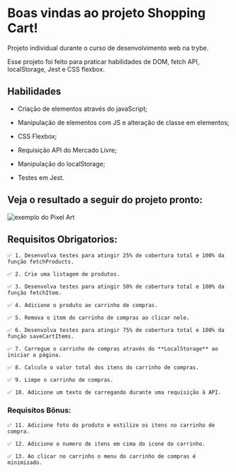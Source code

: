 # Boas vindas ao projeto Shopping Cart!
  Projeto individual durante o curso de desenvolvimento web na trybe.

  Esse projeto foi feito para praticar habilidades de DOM, fetch API, localStorage, Jest e CSS flexbox.

## Habilidades
- Criação de elementos através do javaScript;

- Manipulação de elementos com JS e alteração de classe em elementos;

- CSS Flexbox;

- Requisição API do Mercado Livre;

- Manipulação do localStorage;

- Testes em Jest.

## Veja o resultado a seguir do projeto pronto:
  ![exemplo do Pixel Art](./trybeshoppingcart.gif)

## Requisitos Obrigatorios:

    ✅ 1. Desenvolva testes para atingir 25% de cobertura total e 100% da função fetchProducts.

    ✅ 2. Crie uma listagem de produtos.

    ✅ 3. Desenvolva testes para atingir 50% de cobertura total e 100% da função fetchItem.
    
    ✅ 4. Adicione o produto ao carrinho de compras.

    ✅ 5. Remova o item do carrinho de compras ao clicar nele.

    ✅ 6. Desenvolva testes para atingir 75% de cobertura total e 100% da função saveCartItems.

    ✅ 7. Carregue o carrinho de compras através do **LocalStorage** ao iniciar a página.

    ✅ 8. Calcule o valor total dos itens do carrinho de compras.
    
    ✅ 9. Limpe o carrinho de compras.

    ✅ 10. Adicione um texto de carregando durante uma requisição à API.

### Requisitos Bônus:

    ✅ 11. Adicione foto do produto e estilize os itens no carrinho de compra.

    ✅ 12. Adicione o numero de itens em cima do icone do carrinho.

    ✅ 13. Ao clicar no carrinho o menu do carrinho de compras é minimizado.

